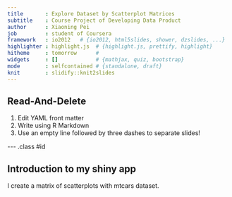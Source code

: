 ```yaml
---
title       : Explore Dataset by Scatterplot Matrices
subtitle    : Course Project of Developing Data Product
author      : Xiaoning Pei
job         : student of Coursera
framework   : io2012   # {io2012, html5slides, shower, dzslides, ...}
highlighter : highlight.js  # {highlight.js, prettify, highlight}
hitheme     : tomorrow      # 
widgets     : []            # {mathjax, quiz, bootstrap}
mode        : selfcontained # {standalone, draft}
knit        : slidify::knit2slides
---
```


## Read-And-Delete

1. Edit YAML front matter
2. Write using R Markdown
3. Use an empty line followed by three dashes to separate slides!

--- .class #id 

## Introduction to my shiny app

I create a matrix of scatterplots with mtcars dataset.
